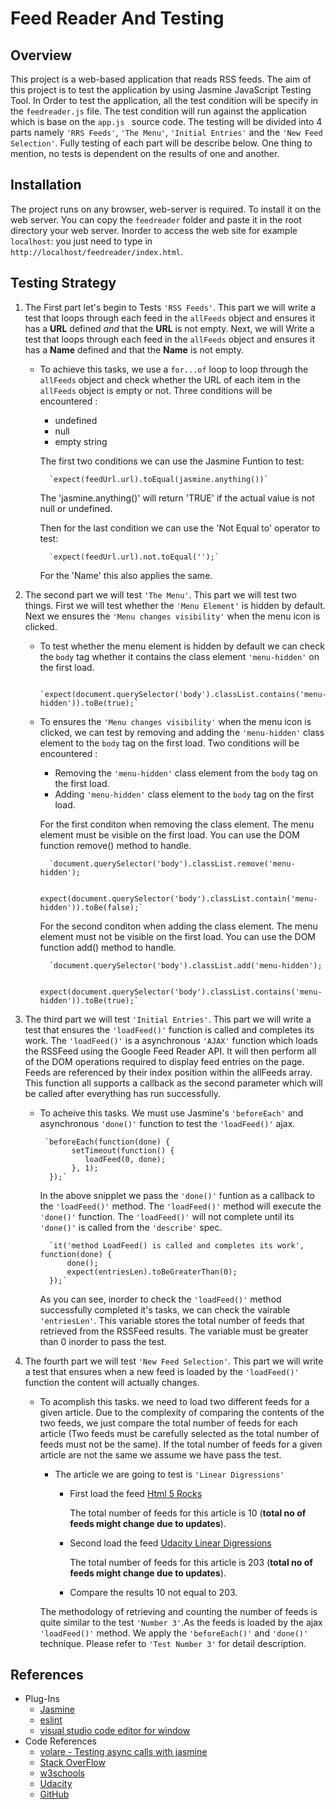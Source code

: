# Feed Reader And Testing

## Overview

This project is a web-based application that reads RSS feeds. The aim of this project is to test the application by using Jasmine JavaScript Testing Tool. In Order to test the application, all the test condition will be specify in the `feedreader.js` file. The test condition will run against the application which is base on the `app.js ` source code. The testing will be divided into 4 parts namely `'RRS Feeds'`, `'The Menu'`, `'Initial Entries'` and the `'New Feed Selection'`. Fully testing of each part will be describe below. One thing to mention, no tests is dependent on the results of one and another.

## Installation

The project runs on any browser, web-server is required. To install it on the web server. You can copy the `feedreader` folder and paste it in the root directory your web server. Inorder to access the web site for example `localhost`: you just need to type in `http://localhost/feedreader/index.html`.


## Testing Strategy

1. The First part let's begin to Tests `'RSS Feeds'`. This part we will write a test that loops through each feed in the `allFeeds` object and ensures it has a **URL** defined _and_ that the **URL** is not empty. Next, we will Write a test that loops through each feed in the `allFeeds` object and ensures it has a **Name** defined and that the **Name** is not empty.

    * To achieve this tasks, we use a `for...of` loop to loop through the `allFeeds` object and check whether the URL of each item in the `allFeeds` object is empty or not. Three conditions will be encountered :

        * undefined
        * null
        * empty string
        
        The first two conditions we can use the Jasmine Funtion to test:

            `expect(feedUrl.url).toEqual(jasmine.anything())`

        The 'jasmine.anything()' will return 'TRUE' if the actual value is not null or undefined.
    
        Then for the last condition we can use the 'Not Equal to' operator to test:

            `expect(feedUrl.url).not.toEqual('');`

        For the 'Name' this also applies the same.

2. The second part we will test `'The Menu'`. This part we will test two things. First we will test whether the `'Menu Element'` is hidden by default. Next we ensures the `'Menu changes visibility'` when the menu icon is clicked.

    * To test whether the menu element is hidden by default we can check the `body` tag whether it contains the class element `'menu-hidden'` on the first load.
       
            `expect(document.querySelector('body').classList.contains('menu-hidden')).toBe(true);`

    * To ensures the `'Menu changes visibility'` when the menu icon is clicked, we can test by removing and adding the `'menu-hidden'` class element to the `body` tag on the first load. Two conditions will be encountered :
        
        * Removing the `'menu-hidden'` class element from the `body` tag on the first load.
        * Adding `'menu-hidden'` class element to the `body` tag on the first load.

        For the first conditon when removing the class element. The menu element must be visible on the first load. You can use the DOM function remove() method to handle.

            `document.querySelector('body').classList.remove('menu-hidden');

            expect(document.querySelector('body').classList.contain('menu-hidden')).toBe(false);`

        For the second conditon when adding the class element. The menu element must not be visible on the first load. You can use the DOM function add() method to handle.

            `document.querySelector('body').classList.add('menu-hidden');
            
            expect(document.querySelector('body').classList.contains('menu-hidden')).toBe(true);`

3. The third part we will test `'Initial Entries'`. This part we will write a test that ensures  the `'loadFeed()'` function is called and completes its work. The `'loadFeed()'` is a asynchronous `'AJAX'` function which loads the RSSFeed using the Google Feed Reader API. It will then perform all of the DOM operations required to display feed entries on the page. Feeds are referenced by their index position within the allFeeds array. This function all supports a callback as the second parameter which will be called after everything has run successfully.  

    * To acheive this tasks. We must use Jasmine's `'beforeEach'` and asynchronous `'done()'` function to test the `'loadFeed()'` ajax.

           `beforeEach(function(done) {
                 setTimeout(function() {
                    loadFeed(0, done);
                 }, 1);    
            });`  

        In the above snipplet we pass the `'done()'` funtion as a callback to the `'loadFeed()'` method. The `'loadFeed()'` method will execute the `'done()'` function. The `'loadFeed()'` will not complete until its `'done()'` is called from the `'describe'` spec.

            `it('method LoadFeed() is called and completes its work', function(done) {
                done();
                expect(entriesLen).toBeGreaterThan(0);
            });`

        As you can see, inorder to check the `'loadFeed()'` method successfully completed it's tasks, we can check the vairable `'entriesLen'`. This variable stores the total number of feeds that retrieved from the RSSFeed results. The variable must be greater than 0 inorder to pass the test.

4. The fourth part we will test `'New Feed Selection'`. This part we will write a test that ensures when a new feed is loaded by the `'loadFeed()'` function the content will actually changes.

    * To acomplish this tasks. we need to load two different feeds for a given article. Due to the complexity of comparing the contents of the two feeds, we just compare the total number of feeds for each article (Two feeds must be carefully selected as the total number of feeds must not be the same). If the total number of feeds for a given article are not the same we assume we have pass the test. 
        
        * The article we are going to test is `'Linear Digressions'`

            * First load the feed [Html 5 Rocks](http://feeds.feedburner.com/html5rocks)
                
                The total number of feeds for this article is 10 (**total no of feeds might change due to updates**).
                
            * Second load the feed [Udacity Linear Digressions](http://feeds.feedburner.com/udacity-linear-digressions)

                The total number of feeds for this article is 203 (**total no of feeds might change due to updates**).

            * Compare the results 10 not equal to 203.
    
        The methodology of retrieving and counting the number of feeds is quite similar to the test `'Number 3'`.As the feeds is loaded by the ajax `'loadFeed()'` method. We apply the `'beforeEach()'` and `'done()'` technique. Please refer to `'Test Number 3'` for detail description.

## References

* Plug-Ins
    * [Jasmine](https://jasmine.github.io/)
    * [eslint](https://eslint.org/)
    * [visual studio code editor for window](https://code.visualstudio.com/)
* Code References
    * [volare - Testing async calls with jasmine](https://volaresystems.com/blog/post/2014/12/09/Testing-async-calls-with-Jasmine)
    * [Stack OverFlow](https://stackoverflow.com/)
    * [w3schools](https://www.w3schools.com)
    * [Udacity](https://www.udacity.com/)
    * [GitHub](https://github.com/)
    